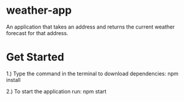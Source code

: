 # weather-app
An application that takes an address and returns the current weather forecast for that address.

# Get Started
1.) Type the command in the terminal to download dependencies: npm install

2.) To start the application run: npm start
